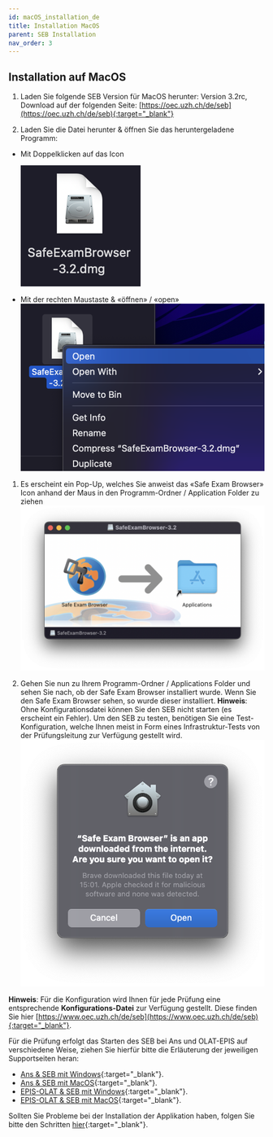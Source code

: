 ```yaml
---
id: macOS_installation_de
title: Installation MacOS
parent: SEB Installation
nav_order: 3
---
```


## Installation auf MacOS

1. Laden Sie folgende SEB Version für MacOS herunter:
Version 3.2rc, Download auf der folgenden Seite: [https://oec.uzh.ch/de/seb](https://oec.uzh.ch/de/seb){:target="_blank"}

1. Laden Sie die Datei herunter & öffnen Sie das heruntergeladene Programm:
* Mit Doppelklicken auf das Icon

    [![MacOS-Download-2_1](assets/download-MacOS-step2_1.png)](assets/download-MacOS-step2_1.png)
* Mit der rechten Maustaste & «öffnen» / «open»
    [![MacOS-Download-2_2](assets/download-MacOS-step2_2.png)](assets/download-MacOS-step2_2.png)

1. Es erscheint ein Pop-Up, welches Sie anweist das «Safe Exam Browser» Icon anhand der Maus in den Programm-Ordner / Application Folder zu ziehen 
[![MacOS-Download-3](assets/download-MacOS-step3.png)](assets/download-MacOS-step3.png)

1.	Gehen Sie nun zu Ihrem Programm-Ordner / Applications Folder und sehen Sie nach, ob der Safe Exam Browser installiert wurde. Wenn Sie den Safe Exam Browser sehen, so wurde dieser installiert. **Hinweis**: Ohne Konfigurationsdatei können Sie den SEB nicht starten (es erscheint ein Fehler).
Um den SEB zu testen, benötigen Sie eine Test-Konfiguration, welche Ihnen meist in Form eines Infrastruktur-Tests von der Prüfungsleitung zur Verfügung gestellt wird.
[![MacOS-Download-4](assets/download-MacOS-step4.png)](assets/download-MacOS-step4.png)

**Hinweis**: Für die Konfiguration wird Ihnen für jede Prüfung eine entsprechende **Konfigurations-Datei** zur Verfügung gestellt. Diese finden Sie hier [https://www.oec.uzh.ch/de/seb](https://www.oec.uzh.ch/de/seb){:target="_blank"}.

Für die Prüfung erfolgt das Starten des SEB bei Ans und OLAT-EPIS auf verschiedene Weise, ziehen Sie hierfür bitte die Erläuterung der jeweiligen Supportseiten heran:
* [Ans & SEB mit Windows](https://uzh-oec.github.io/seb/exam_seb_ans_win_de.html){:target="_blank"}.
* [Ans & SEB mit MacOS](https://uzh-oec.github.io/seb/exam_seb_ans_mac_de.html){:target="_blank"}.
* [EPIS-OLAT & SEB mit Windows](https://uzh-oec.github.io/seb/exam_seb_epis_win_de.html){:target="_blank"}.
* [EPIS-OLAT & SEB mit MacOS](https://uzh-oec.github.io/seb/exam_seb_epis_mac_de.html){:target="_blank"}.

Sollten Sie Probleme bei der Installation der Applikation haben, folgen Sie bitte den Schritten [hier](https://uzh-oec.github.io/seb/installation_problems_de.html){:target="_blank"}.